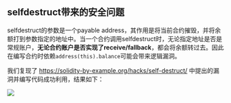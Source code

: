 ## selfdestruct带来的安全问题

selfdestruct的参数是一个payable address，其作用是将当前合约摧毁，并将余额打到参数指定的地址中。当一个合约调用selfdestruct时，无论指定地址是否是常规账户，**无论合约账户是否实现了receive/fallback**，都会将余额转过去。因此在编写合约时依赖`address(this).balance`可能会带来逻辑漏洞。

我们复现了 https://solidity-by-example.org/hacks/self-destruct/ 中提出的漏洞并编写代码成功利用，结果如下：

![](../screenshots/selfdesturct.png)

